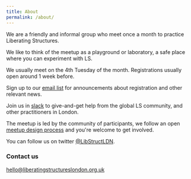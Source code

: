 ```yaml
---
title: About
permalink: /about/
---
```


We are a friendly and informal group who meet once a month to practice Liberating Structures.

We like to think of the meetup as a playground or laboratory, a safe place
where you can experiment with LS.

We usually meet on the 4th Tuesday of the month. Registrations usually open around 1 week before.

Sign up to our [email list](https://bit.ly/lsldnemail) for announcements about registration and other relevant news.

Join us in [slack](/slack) to give-and-get help from the global LS community, and other practitioners in London.

The meetup is led by the community of participants, we follow an open [meetup design process](/meetup-design-process) and you're welcome to get involved.

You can follow us on twitter [@LibStructLDN](https://twitter.com/LibStructLDN).

### Contact us

[hello@liberatingstructureslondon.org.uk](mailto:hello@liberatingstructureslondon.org.uk)
